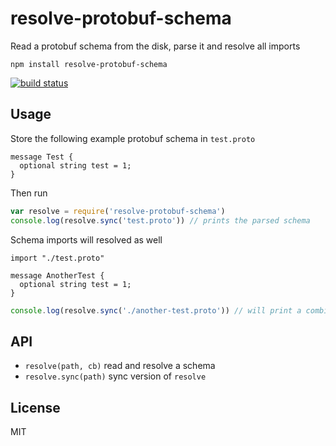 # resolve-protobuf-schema

Read a protobuf schema from the disk, parse it and resolve all imports

```
npm install resolve-protobuf-schema
```

[![build status](http://img.shields.io/travis/mafintosh/resolve-protobuf-schema.svg?style=flat)](http://travis-ci.org/mafintosh/resolve-protobuf-schema)

## Usage

Store the following example protobuf schema in `test.proto`

```
message Test {
  optional string test = 1;
}
```

Then run

``` js
var resolve = require('resolve-protobuf-schema')
console.log(resolve.sync('test.proto')) // prints the parsed schema
```

Schema imports will resolved as well

```
import "./test.proto"

message AnotherTest {
  optional string test = 1;
}
```

``` js
console.log(resolve.sync('./another-test.proto')) // will print a combined parsed schema
```

## API

* `resolve(path, cb)` read and resolve a schema
* `resolve.sync(path)` sync version of `resolve`

## License

MIT
